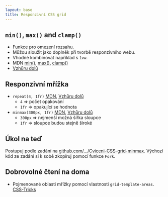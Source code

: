 ```yaml
---
layout: base
title: Responzivní CSS grid
---
```


## `min()`, `max()` and `clamp()`

- Funkce pro omezení rozsahu.
- Můžou sloužit jako doplněk při tvorbě responzivního webu.
- Vhodné kombinovat například s `1vw`.
- MDN [min()](<https://developer.mozilla.org/en-US/docs/Web/CSS/min()>), [max()](<https://developer.mozilla.org/en-US/docs/Web/CSS/max()>), [clamp()](<https://developer.mozilla.org/en-US/docs/Web/CSS/clamp()>)
- [Vzhůru dolů](https://www.vzhurudolu.cz/prirucka/css-min-max-clamp)

## Responzivní mřížka

- `repeat(4, 1fr)` [MDN](<https://developer.mozilla.org/en-US/docs/Web/CSS/repeat()>), [Vzhůru dolů](https://www.vzhurudolu.cz/prirucka/css-repeat)
  - `4` => počet opakování
  - `1fr` => opakující se hodnota
- `minmax(300px, 1fr)` [MDN](<https://developer.mozilla.org/en-US/docs/Web/CSS/minmax()>), [Vzhůru dolů](https://www.vzhurudolu.cz/prirucka/css-minmax)
  - `300px` => nejmenší možná šířka sloupce
  - `1fr` => sloupce budou stejně široké

## Úkol na teď

Postupuj podle zadání na [github.com/…/Cviceni-CSS-grid-minmax](https://github.com/Czechitas-podklady-WEB/Cviceni-CSS-grid-minmax). Výchozí kód ze zadání si k sobě zkopíruj pomocí funkce `Fork`.

## Dobrovolné čtení na doma

- Pojmenované oblasti mřížky pomocí vlastnosti `grid-template-areas`. [CSS-Tricks](https://css-tricks.com/snippets/css/complete-guide-grid/#grid-template-areas)
